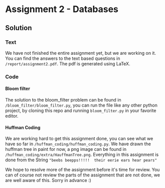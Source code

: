 # Assignment 2 - Databases 

## Solution

### Text
We have not finished the entire assignment yet, but we are working on it. You can find the answers to the text based questions in ```/report/assignment2.pdf```. The pdf is generated using LaTeX. 

### Code
#### Bloom filter
The solution to the bloom_filter problem can be found in ```/bloom_filter/bloom_filter.py```, you can run the file like any other  python project, by cloning this repo and running ```bloom_filter.py``` in your favorite editor. 

#### Huffman Coding
We are working hard to get this assignment done, you can see what we have so far in ```/huffman_coding/huffman_coding.py```. 
We have drawn the huffman tree in paint for now, a png image can be found in ```/huffman_coding/extra/HauffmanTree.png```.
Everything in this assignment is done from the String ```"beebs beepps!!!!!  their eerie ears hear pears"```


We hope to resolve more of the assignment before it's time for review. You can of course not review the parts of the assignment that are not done, we are well aware of this. Sorry in advance :)
